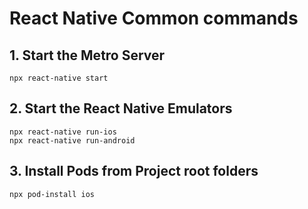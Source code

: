 # React Native Common commands

## 1. Start the Metro Server
  ```
  npx react-native start
  
  ```

## 2. Start the React Native Emulators
  ```
  npx react-native run-ios
  npx react-native run-android
  
  ```
## 3. Install Pods from Project root folders
  
  ```
  npx pod-install ios
  
  ```